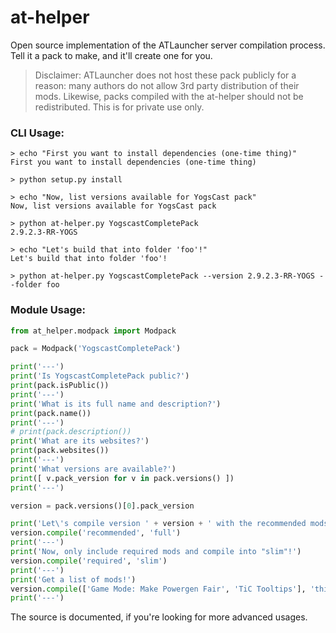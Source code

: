 # at-helper

Open source implementation of the ATLauncher server compilation process. Tell it a pack to make, and it'll create one for you.

> Disclaimer: ATLauncher does not host these pack publicly for a reason: many authors do not allow 3rd party distribution of their mods. Likewise, packs compiled with the at-helper should not be redistributed. This is for private use only.

### CLI Usage:

```
> echo "First you want to install dependencies (one-time thing)"
First you want to install dependencies (one-time thing)

> python setup.py install

> echo "Now, list versions available for YogsCast pack"
Now, list versions available for YogsCast pack

> python at-helper.py YogscastCompletePack
2.9.2.3-RR-YOGS

> echo "Let's build that into folder 'foo'!"
Let's build that into folder 'foo'!

> python at-helper.py YogscastCompletePack --version 2.9.2.3-RR-YOGS --folder foo
```

### Module Usage:

```python
from at_helper.modpack import Modpack

pack = Modpack('YogscastCompletePack')

print('---')
print('Is YogscastCompletePack public?')
print(pack.isPublic())
print('---')
print('What is its full name and description?')
print(pack.name())
print('---')
# print(pack.description())
print('What are its websites?')
print(pack.websites())
print('---')
print('What versions are available?')
print([ v.pack_version for v in pack.versions() ])
print('---')

version = pack.versions()[0].pack_version

print('Let\'s compile version ' + version + ' with the recommended mods into the folder "full"!')
version.compile('recommended', 'full')
print('---')
print('Now, only include required mods and compile into "slim"!')
version.compile('required', 'slim')
print('---')
print('Get a list of mods!')
version.compile(['Game Mode: Make Powergen Fair', 'TiC Tooltips'], 'thisIsHuge')
print('---')
```

The source is documented, if you're looking for more advanced usages.